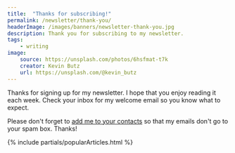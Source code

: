 ```yaml
---
title:  "Thanks for subscribing!"
permalink: /newsletter/thank-you/
headerImage: /images/banners/newsletter-thank-you.jpg
description: Thank you for subscribing to my newsletter.
tags:
    - writing
image:
    source: https://unsplash.com/photos/6hsfmat-t7k
    creator: Kevin Butz
    url: https://unsplash.com/@kevin_butz
---
```


Thanks for signing up for my newsletter. I hope that you enjoy reading it each week. Check your inbox for my welcome email so you know what to expect.

Please don't forget to [add me to your contacts](https://www.campaignmonitor.com/resources/guides/whitelisting/) so that my emails don't go to your spam box. Thanks!

{% include partials/popularArticles.html %}
